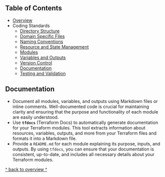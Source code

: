 ## Table of Contents

- [Overview](../README.md)
- Coding Standards
  - [Directory Structure](./directory_structure.md)
  - [Domain Specific Files](./domain_specific_files.md)
  - [Naming Conventions](./naming_conventions.md#naming-conventions)
  - [Resource and State Management](./resource_and_state_management.md)
  - [Modules](./module.md)
  - [Variables and Outputs](./variables_and_outputs.md)
  - [Version Control](./version_control.md)
  - [Documentation](./documentation.md)
  - [Testing and Validation](./testing_and_validation.md)

## Documentation

- Document all modules, variables, and outputs using Markdown files or inline comments. Well-documented code is crucial for maintaining clarity and ensuring that the purpose and functionality of each module are easily understood.
- Use **`tfdocs`** (Terraform Docs) to automatically generate documentation for your Terraform modules. This tool extracts information about resources, variables, outputs, and more from your Terraform files and formats it into a Markdown file.
- Provide a `README.md` for each module explaining its purpose, inputs, and outputs. By using `tfdocs`, you can ensure that your documentation is consistent, up-to-date, and includes all necessary details about your Terraform modules.

[^ back to overview ^](#table-of-contents)